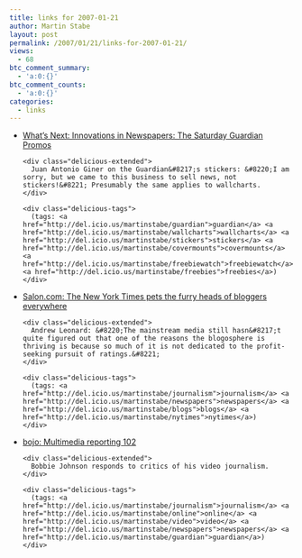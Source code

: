 ```yaml
---
title: links for 2007-01-21
author: Martin Stabe
layout: post
permalink: /2007/01/21/links-for-2007-01-21/
views:
  - 68
btc_comment_summary:
  - 'a:0:{}'
btc_comment_counts:
  - 'a:0:{}'
categories:
  - links
---
```

<ul class="delicious">
  <li>
    <div class="delicious-link">
      <a href="http://www.innovationsinnewspapers.com/index.php/2007/01/20/the-saturday-guardian-promos/">What&#8217;s Next: Innovations in Newspapers: The Saturday Guardian Promos</a>
    </div>
    
    <div class="delicious-extended">
      Juan Antonio Giner on the Guardian&#8217;s stickers: &#8220;I am sorry, but we came to this business to sell news, not stickers!&#8221; Presumably the same applies to wallcharts.
    </div>
    
    <div class="delicious-tags">
      (tags: <a href="http://del.icio.us/martinstabe/guardian">guardian</a> <a href="http://del.icio.us/martinstabe/wallcharts">wallcharts</a> <a href="http://del.icio.us/martinstabe/stickers">stickers</a> <a href="http://del.icio.us/martinstabe/covermounts">covermounts</a> <a href="http://del.icio.us/martinstabe/freebiewatch">freebiewatch</a> <a href="http://del.icio.us/martinstabe/freebies">freebies</a>)
    </div>
  </li>
  
  <li>
    <div class="delicious-link">
      <a href="http://www.salon.com/tech/htww/2007/01/16/david_carr/index.html">Salon.com: The New York Times pets the furry heads of bloggers everywhere</a>
    </div>
    
    <div class="delicious-extended">
      Andrew Leonard: &#8220;The mainstream media still hasn&#8217;t quite figured out that one of the reasons the blogosphere is thriving is because so much of it is not dedicated to the profit-seeking pursuit of ratings.&#8221;
    </div>
    
    <div class="delicious-tags">
      (tags: <a href="http://del.icio.us/martinstabe/journalism">journalism</a> <a href="http://del.icio.us/martinstabe/newspapers">newspapers</a> <a href="http://del.icio.us/martinstabe/blogs">blogs</a> <a href="http://del.icio.us/martinstabe/nytimes">nytimes</a>)
    </div>
  </li>
  
  <li>
    <div class="delicious-link">
      <a href="http://www.bobbiejohnson.org/?p=758">bojo: Multimedia reporting 102</a>
    </div>
    
    <div class="delicious-extended">
      Bobbie Johnson responds to critics of his video journalism.
    </div>
    
    <div class="delicious-tags">
      (tags: <a href="http://del.icio.us/martinstabe/journalism">journalism</a> <a href="http://del.icio.us/martinstabe/online">online</a> <a href="http://del.icio.us/martinstabe/video">video</a> <a href="http://del.icio.us/martinstabe/newspapers">newspapers</a> <a href="http://del.icio.us/martinstabe/guardian">guardian</a>)
    </div>
  </li>
</ul>